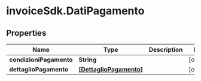 # invoiceSdk.DatiPagamento

## Properties

Name | Type | Description | Notes
------------ | ------------- | ------------- | -------------
**condizioniPagamento** | **String** |  | [optional] 
**dettaglioPagamento** | [**[DettaglioPagamento]**](DettaglioPagamento.md) |  | [optional] 


